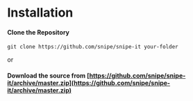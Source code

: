 # Installation

#### Clone the Repository

	git clone https://github.com/snipe/snipe-it your-folder

or

#### Download the source from [https://github.com/snipe/snipe-it/archive/master.zip](https://github.com/snipe/snipe-it/archive/master.zip)


